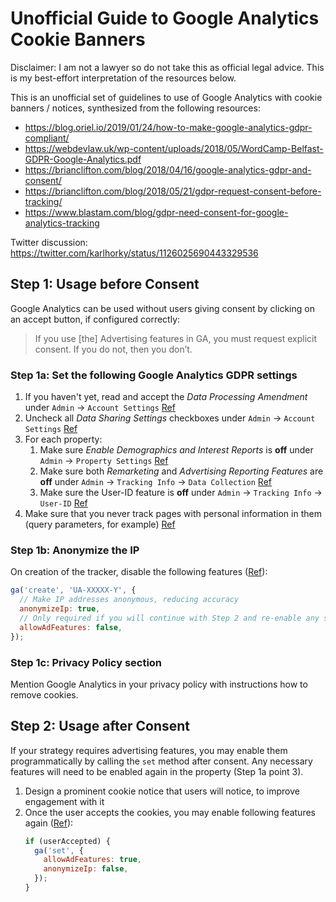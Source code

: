 # Unofficial Guide to Google Analytics Cookie Banners

Disclaimer: I am not a lawyer so do not take this as official legal advice. This is my best-effort interpretation of the resources below.

This is an unofficial set of guidelines to use of Google Analytics with cookie banners / notices, synthesized from the following resources:

- https://blog.oriel.io/2019/01/24/how-to-make-google-analytics-gdpr-compliant/
- https://webdevlaw.uk/wp-content/uploads/2018/05/WordCamp-Belfast-GDPR-Google-Analytics.pdf
- https://brianclifton.com/blog/2018/04/16/google-analytics-gdpr-and-consent/
- https://brianclifton.com/blog/2018/05/21/gdpr-request-consent-before-tracking/
- https://www.blastam.com/blog/gdpr-need-consent-for-google-analytics-tracking

Twitter discussion: https://twitter.com/karlhorky/status/1126025690443329536

## Step 1: Usage before Consent

Google Analytics can be used without users giving consent by clicking on an accept button, if configured correctly:

> If you use \[the] Advertising features in GA, you must request explicit consent. If you do not, then you don’t.

### Step 1a: Set the following Google Analytics GDPR settings

1. If you haven't yet, read and accept the *Data Processing Amendment* under `Admin` -> `Account Settings` [Ref](https://blog.oriel.io/2019/01/24/how-to-make-google-analytics-gdpr-compliant/)
2. Uncheck all *Data Sharing Settings* checkboxes under `Admin` -> `Account Settings` [Ref](https://blog.oriel.io/2019/01/24/how-to-make-google-analytics-gdpr-compliant/)
3. For each property:
   1. Make sure *Enable Demographics and Interest Reports* is **off** under `Admin` -> `Property Settings` [Ref](https://webdevlaw.uk/wp-content/uploads/2018/05/WordCamp-Belfast-GDPR-Google-Analytics.pdf)
   2. Make sure both *Remarketing* and *Advertising Reporting Features* are **off** under `Admin` -> `Tracking Info` -> `Data Collection` [Ref](https://blog.oriel.io/2019/01/24/how-to-make-google-analytics-gdpr-compliant/)
   3. Make sure the User-ID feature is **off** under `Admin` -> `Tracking Info` -> `User-ID` [Ref](https://blog.oriel.io/2019/01/24/how-to-make-google-analytics-gdpr-compliant/)
4. Make sure that you never track pages with personal information in them (query parameters, for example) [Ref](https://webdevlaw.uk/wp-content/uploads/2018/05/WordCamp-Belfast-GDPR-Google-Analytics.pdf)

### Step 1b: Anonymize the IP

On creation of the tracker, disable the following features ([Ref](https://www.blastam.com/blog/gdpr-need-consent-for-google-analytics-tracking)):
   ```js
   ga('create', 'UA-XXXXX-Y', {
     // Make IP addresses anonymous, reducing accuracy
     anonymizeIp: true,
     // Only required if you will continue with Step 2 and re-enable any settings above
     allowAdFeatures: false,
   });
   ```

### Step 1c: Privacy Policy section   

Mention Google Analytics in your privacy policy with instructions how to remove cookies.

## Step 2: Usage after Consent

If your strategy requires advertising features, you may enable them programmatically by calling the `set` method after consent. Any necessary features will need to be enabled again in the property (Step 1a point 3).

1. Design a prominent cookie notice that users will notice, to improve engagement with it
2. Once the user accepts the cookies, you may enable following features again ([Ref](https://www.blastam.com/blog/gdpr-need-consent-for-google-analytics-tracking)):
   ```js
   if (userAccepted) {
     ga('set', {
       allowAdFeatures: true,
       anonymizeIp: false,
     });
   }
   ```
